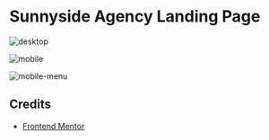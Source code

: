 # Sunnyside Agency Landing Page

![desktop](https://user-images.githubusercontent.com/67356291/133661809-75abf279-5125-4dcc-b59a-425fefcd0db4.png)

![mobile](https://user-images.githubusercontent.com/67356291/133661801-9ad775ae-8252-4153-bcfd-f1765589f38d.png)

![mobile-menu](https://user-images.githubusercontent.com/67356291/133661792-c8e8b04d-b0fa-499d-9b40-6ecfc7bad867.png)


## Credits

- [Frontend Mentor](https://www.frontendmentor.io/challenges/sunnyside-agency-landing-page-7yVs3B6ef)
